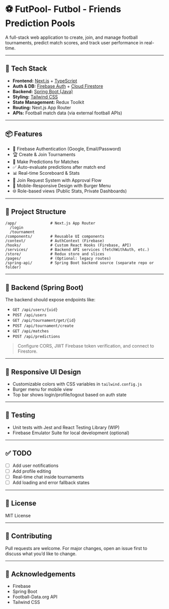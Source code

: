 # ⚽ FutPool- Futbol - Friends Prediction Pools

A full-stack web application to create, join, and manage football tournaments, predict match scores, and track user performance in real-time.

---

## 🚀 Tech Stack

- **Frontend:** [Next.js](https://nextjs.org/) + [TypeScript](https://www.typescriptlang.org/)
- **Auth & DB:** [Firebase Auth](https://firebase.google.com/products/auth) + [Cloud Firestore](https://firebase.google.com/products/firestore)
- **Backend:** [Spring Boot (Java)](https://spring.io/projects/spring-boot)
- **Styling:** [Tailwind CSS](https://tailwindcss.com/)
- **State Management:** Redux Toolkit
- **Routing:** Next.js App Router
- **APIs:** Football match data (via external football APIs)

---

## 📦 Features

- 🔐 Firebase Authentication (Google, Email/Password)
- 🏆 Create & Join Tournaments
- 📝 Make Predictions for Matches
- ✅ Auto-evaluate predictions after match end
- 📊 Real-time Scoreboard & Stats
- 📨 Join Request System with Approval Flow
- 📱 Mobile-Responsive Design with Burger Menu
- 🌐 Role-based views (Public Stats, Private Dashboards)

---

## 📁 Project Structure

```
/app/               # Next.js App Router
  /login
  /tournament
/components/        # Reusable UI components
/context/           # AuthContext (Firebase)
/hooks/             # Custom React Hooks (Firebase, API)
/services/          # Backend API services (fetchWithAuth, etc.)
/store/             # Redux store and slices
/pages/             # (Optional: legacy routes)
/spring-api/        # Spring Boot backend source (separate repo or folder)
```

---


## 📡 Backend (Spring Boot)

The backend should expose endpoints like:

- `GET /api/users/{uid}`
- `POST /api/users`
- `GET /api/tournament/get/{id}`
- `POST /api/tournament/create`
- `GET /api/matches`
- `POST /api/predictions`

> Configure CORS, JWT Firebase token verification, and connect to Firestore.

---

## 📲 Responsive UI Design

- Customizable colors with CSS variables in `tailwind.config.js`
- Burger menu for mobile view
- Top bar shows login/profile/logout based on auth state

---

## 🧪 Testing

- Unit tests with Jest and React Testing Library (WIP)
- Firebase Emulator Suite for local development (optional)

---

## ✅ TODO

- [ ] Add user notifications
- [ ] Add profile editing
- [ ] Real-time chat inside tournaments
- [ ] Add loading and error fallback states

---

## 📄 License

MIT License

---

## 🤝 Contributing

Pull requests are welcome. For major changes, open an issue first to discuss what you’d like to change.

---

## 🙌 Acknowledgements

- Firebase
- Spring Boot
- Football-Data.org API
- Tailwind CSS

